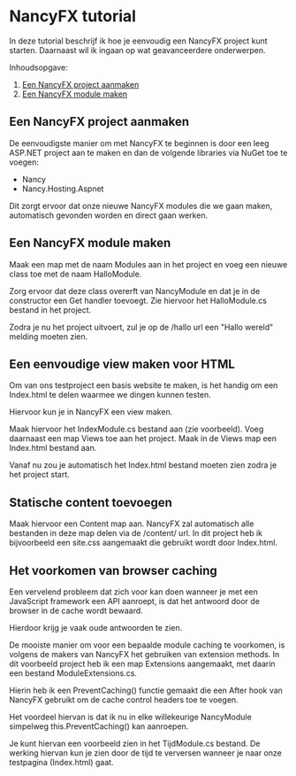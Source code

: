 # NancyFX tutorial

In deze tutorial beschrijf ik hoe je eenvoudig een NancyFX project kunt starten.
Daarnaast wil ik ingaan op wat geavanceerdere onderwerpen.

Inhoudsopgave:
  1. [Een NancyFX project aanmaken](#een-nancyfx-project-aanmaken)
  2. [Een NancyFX module maken](#een-nancyfx-module-maken)

## Een NancyFX project aanmaken

De eenvoudigste manier om met NancyFX te beginnen is door een leeg ASP.NET project
aan te maken en dan de volgende libraries via NuGet toe te voegen:
- Nancy
- Nancy.Hosting.Aspnet

Dit zorgt ervoor dat onze nieuwe NancyFX modules die we gaan maken, automatisch
gevonden worden en direct gaan werken.

## Een NancyFX module maken

Maak een map met de naam Modules aan in het project en voeg een nieuwe class
toe met de naam HalloModule.

Zorg ervoor dat deze class overerft van NancyModule en dat je in de constructor
een Get handler toevoegt. Zie hiervoor het HalloModule.cs bestand in het
project.

Zodra je nu het project uitvoert, zul je op de /hallo url een "Hallo wereld"
melding moeten zien.

## Een eenvoudige view maken voor HTML

Om van ons testproject een basis website te maken, is het handig om een Index.html
te delen waarmee we dingen kunnen testen.

Hiervoor kun je in NancyFX een view maken.

Maak hiervoor het IndexModule.cs bestand aan (zie voorbeeld). Voeg daarnaast een
map Views toe aan het project. Maak in de Views map een Index.html bestand aan.

Vanaf nu zou je automatisch het Index.html bestand moeten zien zodra je het 
project start.

## Statische content toevoegen

Maak hiervoor een Content map aan. NancyFX zal automatisch alle bestanden
in deze map delen via de /content/ url. In dit project heb ik bijvoorbeeld
een site.css aangemaakt die gebruikt wordt door Index.html.

## Het voorkomen van browser caching

Een vervelend probleem dat zich voor kan doen wanneer je met een JavaScript
framework een API aanroept, is dat het antwoord door de browser in de cache
wordt bewaard.

Hierdoor krijg je vaak oude antwoorden te zien.

De mooiste manier om voor een bepaalde module caching te voorkomen, is
volgens de makers van NancyFX het gebruiken van extension methods. In dit
voorbeeld project heb ik een map Extensions aangemaakt, met daarin een
bestand ModuleExtensions.cs.

Hierin heb ik een PreventCaching() functie gemaakt die een After hook van
NancyFX gebruikt om de cache control headers toe te voegen.

Het voordeel hiervan is dat ik nu in elke willekeurige NancyModule simpelweg
this.PreventCaching() kan aanroepen.

Je kunt hiervan een voorbeeld zien in het TijdModule.cs bestand. De werking
hiervan kun je zien door de tijd te verversen wanneer je naar onze testpagina
(Index.html) gaat.
